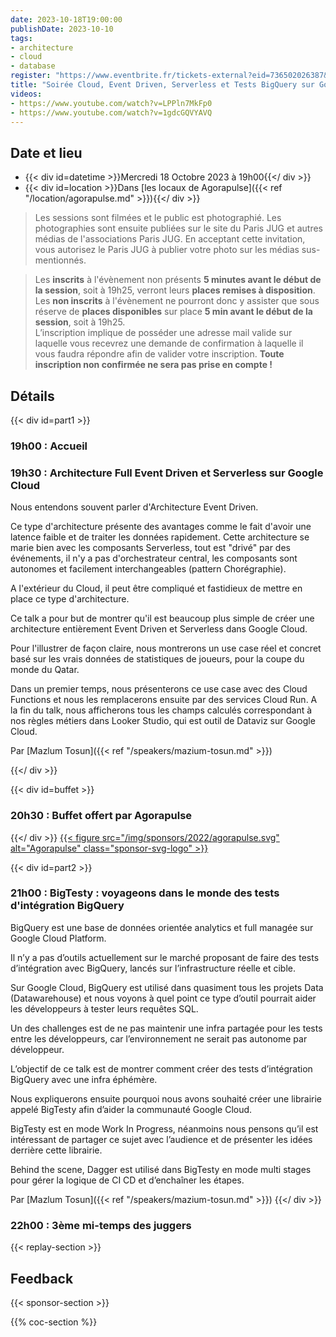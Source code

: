 ```yaml
---
date: 2023-10-18T19:00:00
publishDate: 2023-10-10
tags:
- architecture
- cloud
- database
register: "https://www.eventbrite.fr/tickets-external?eid=736502026387&ref=etckt"
title: "Soirée Cloud, Event Driven, Serverless et Tests BigQuery sur Google Cloud Platform"
videos:
- https://www.youtube.com/watch?v=LPPln7MkFp0
- https://www.youtube.com/watch?v=1gdcGQVYAVQ
---
```


## Date et lieu

* {{< div id=datetime >}}Mercredi 18 Octobre 2023 à 19h00{{</ div >}}
* {{< div id=location >}}Dans [les locaux de Agorapulse]({{< ref "/location/agorapulse.md" >}}){{</ div >}}

> Les sessions sont filmées et le public est photographié. Les photographies sont ensuite publiées sur le site du Paris JUG et autres médias de l'associations Paris JUG. En acceptant cette invitation, vous autorisez le Paris JUG à publier votre photo sur les médias sus-mentionnés.

> Les **inscrits** à l'évènement non présents **5 minutes avant le début de la session**, soit à 19h25, verront leurs **places remises à disposition**.  
Les **non inscrits** à l'évènement ne pourront donc y assister que sous réserve de **places disponibles** sur place **5 min avant le début de la session**, soit à 19h25.  
L’inscription implique de posséder une adresse mail valide sur laquelle vous recevrez une demande de confirmation à laquelle il vous faudra répondre afin de valider votre inscription.
**Toute inscription non confirmée ne sera pas prise en compte !**

## Détails

{{< div id=part1 >}}

### 19h00 : Accueil

### 19h30 : Architecture Full Event Driven et Serverless sur Google Cloud

Nous entendons souvent parler d'Architecture Event Driven.

Ce type d'architecture présente des avantages comme le fait d'avoir une latence faible et de traiter les données rapidement.
Cette architecture se marie bien avec les composants Serverless, tout est "drivé" par des événements, il n'y a pas d'orchestrateur central, les composants sont autonomes et facilement interchangeables (pattern Chorégraphie).

A l'extérieur du Cloud, il peut être compliqué et fastidieux de mettre en place ce type d'architecture.

Ce talk a pour but de montrer qu'il est beaucoup plus simple de créer une architecture entièrement Event Driven et Serverless dans Google Cloud.

Pour l'illustrer de façon claire, nous montrerons un use case réel et concret basé sur les vrais données de statistiques de joueurs, pour la coupe du monde du Qatar.

Dans un premier temps, nous présenterons ce use case avec des Cloud Functions et nous les remplacerons ensuite par des services Cloud Run.
A la fin du talk, nous afficherons tous les champs calculés correspondant à nos règles métiers dans Looker Studio, qui est outil de Dataviz sur Google Cloud.

Par [Mazlum Tosun]({{< ref "/speakers/mazium-tosun.md" >}})

{{</ div >}}


{{< div id=buffet >}}
### 20h30 : Buffet offert par Agorapulse
{{</ div >}}
[{{< figure src="/img/sponsors/2022/agorapulse.svg" alt="Agorapulse" class="sponsor-svg-logo" >}}](https://www.agorapulse.com/)



{{< div id=part2 >}}
### 21h00 : BigTesty : voyageons dans le monde des tests d'intégration BigQuery

BigQuery est une base de données orientée analytics et full managée sur Google Cloud Platform.

Il n’y a pas d’outils actuellement sur le marché proposant de faire des tests d’intégration avec BigQuery, lancés sur l’infrastructure réelle et cible.

Sur Google Cloud, BigQuery est utilisé dans quasiment tous les projets Data (Datawarehouse) et nous voyons à quel point ce type d’outil pourrait aider les développeurs à tester leurs requêtes SQL.

Un des challenges est de ne pas maintenir une infra partagée pour les tests entre les développeurs, car l’environnement ne serait pas autonome par développeur.

L’objectif de ce talk est de montrer comment créer des tests d’intégration BigQuery avec une infra éphémère.

Nous expliquerons ensuite pourquoi nous avons souhaité créer une librairie appelé BigTesty afin d’aider la communauté Google Cloud.

BigTesty est en mode Work In Progress, néanmoins nous pensons qu’il est intéressant de partager ce sujet avec l’audience et de présenter les idées derrière cette librairie.

Behind the scene, Dagger est utilisé dans BigTesty en mode multi stages pour gérer la logique de CI CD et d’enchaîner les étapes.

Par [Mazlum Tosun]({{< ref "/speakers/mazium-tosun.md" >}})
{{</ div >}}
### 22h00 : 3ème mi-temps des juggers

{{< replay-section >}}

## Feedback

{{< sponsor-section >}}

{{% coc-section %}}
